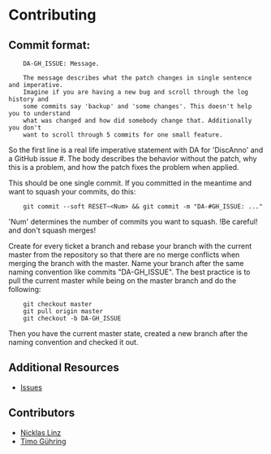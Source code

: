 # Contributing

## Commit format:
````
    DA-GH_ISSUE: Message.
    
    The message describes what the patch changes in single sentence and imperative.
    Imagine if you are having a new bug and scroll through the log history and
    some commits say 'backup' and 'some changes'. This doesn't help you to understand
    what was changed and how did somebody change that. Additionally you don't
    want to scroll through 5 commits for one small feature.
````

So the first line is a real life imperative statement with DA for 'DiscAnno' and a GitHub issue #. The body describes the behavior without the patch, why this is a problem, and how the patch fixes the problem when applied.
    
This should be one single commit. If you committed in the meantime and want to squash your commits, do this:
````
    git commit --soft RESET~<Num> && git commit -m "DA-#GH_ISSUE: ..."
````
'Num' determines the number of commits you want to squash. !Be careful! and don't squash merges!

Create for every ticket a branch and rebase your branch with the current master from the repository so that there are no merge conflicts when merging the branch with the master. Name your branch after the same naming convention like commits "DA-GH_ISSUE". The best practice is to pull the current master while being on the master branch and do the following:
````
    git checkout master
    git pull origin master
    git checkout -b DA-GH_ISSUE
````
Then you have the current master state, created a new branch after the naming convention and checked it out.

## Additional Resources

* [Issues](https://github.com/annefried/discanno/issues)

## Contributors

* [Nicklas Linz](https://github.com/NicklasLinz)
* [Timo Gühring](https://github.com/JeannedArk)
